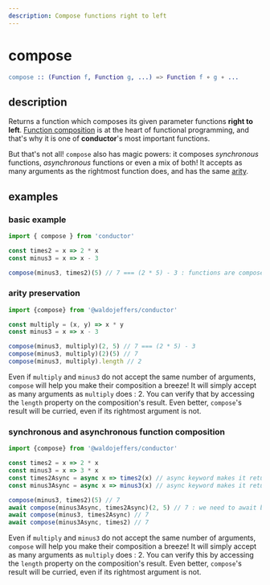 ```yaml
---
description: Compose functions right to left
---
```


# compose

```erlang
compose :: (Function f, Function g, ...) => Function f ∘ g ∘ ...
```

## description

Returns a function which composes its given parameter functions **right to left**. [Function composition](https://en.wikipedia.org/wiki/Function_composition) is at the heart of functional programming, and that's why it is one of **conductor**'s most important functions.

But that's not all! `compose` also has magic powers: it composes _synchronous_ functions, _asynchronous_ functions or even a mix of both! It accepts as many arguments as the rightmost function does, and has the same [arity](https://en.wikipedia.org/wiki/Arity).

## examples

### basic example

```javascript
import { compose } from 'conductor'

const times2 = x => 2 * x
const minus3 = x => x - 3

compose(minus3, times2)(5) // 7 === (2 * 5) - 3 : functions are composed right to left
```

### arity preservation

```javascript
import {compose} from '@waldojeffers/conductor'

const multiply = (x, y) => x * y
const minus3 = x => x - 3

compose(minus3, multiply)(2, 5) // 7 === (2 * 5) - 3
compose(minus3, multiply)(2)(5) // 7
compose(minus3, multiply).length // 2
```

Even if `multiply` and `minus3` do not accept the same number of arguments, `compose` will help you make their composition a breeze! It will simply accept as many arguments as `multiply` does : 2. You can verify that by accessing the `length` property on the composition's result. Even better, `compose`'s result will be curried, even if its rightmost argument is not.

### synchronous and asynchronous function composition

```javascript
import {compose} from '@waldojeffers/conductor'

const times2 = x => 2 * x
const minus3 = x => 3 * x
const times2Async = async x => times2(x) // async keyword makes it return a Promise
const minus3Async = async x => minus3(x) // async keyword makes it return a Promise

compose(minus3, times2)(5) // 7
await compose(minus3Async, times2Async)(2, 5) // 7 : we need to await because it is an async function
await compose(minus3, times2Async) // 7
await compose(minus3Async, times2) // 7
```

Even if `multiply` and `minus3` do not accept the same number of arguments, `compose` will help you make their composition a breeze! It will simply accept as many arguments as `multiply` does : 2. You can verify this by accessing the `length` property on the composition's result. Even better, `compose`'s result will be curried, even if its rightmost argument is not.

